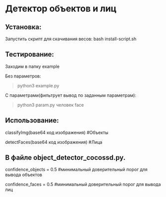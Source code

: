 # Детектор объектов и лиц
## Установка:

Запустить скрипт для скачивания весов: bash install-script.sh

## Тестирование:

Заходим в папку example

Без параметров:

>python3 example.py

С параметрами(фильтрует вывод по заданным параметрам):

>python3 param.py человек face

## Использование:

classifyImg(base64 код изображения) #Объекты

detectFaces(base64 код изображения) #Лица

## В файле object_detector_cocossd.py.
confidence_objects = 0.5 #минимальный доверительный порог для вывода объектов

confidence_faces = 0.5 #минимальный доверительный порог для вывода лиц
